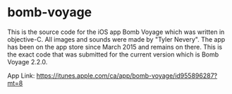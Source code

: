 # bomb-voyage

This is the source code for the iOS app Bomb Voyage which was written in objective-C. 
All images and sounds were made by "Tyler Nevery". The app has been on the app store
since March 2015 and remains on there. This is the exact code that was submitted for
the current version which is Bomb Voyage 2.2.0.

App Link:
https://itunes.apple.com/ca/app/bomb-voyage/id955896287?mt=8
